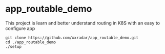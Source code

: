 # app_routable_demo

This project is learn and better understand routing in K8S with an easy to configure app

```
git clone https://github.com/xxradar/app_routable_demo.git
cd ./app_routable_demo
./setup
```




